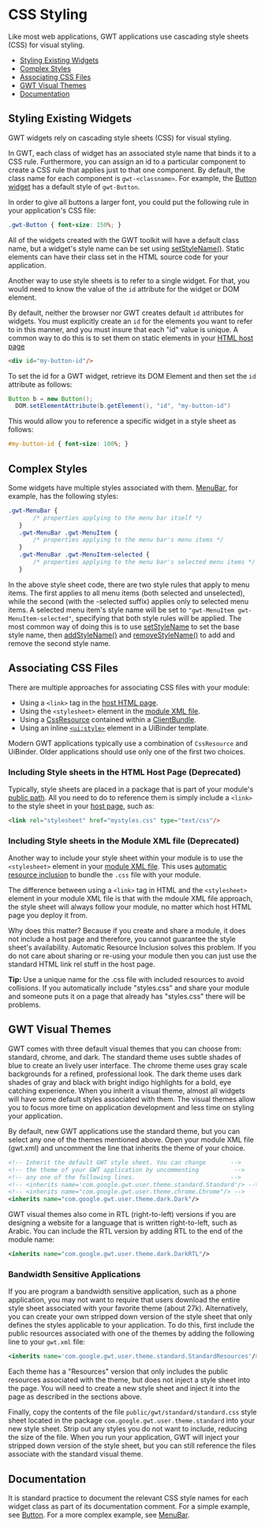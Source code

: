 # CSS Styling

Like most web applications, GWT applications use cascading style sheets (CSS) for visual styling.

*   [Styling Existing Widgets](#widgets)
*   [Complex Styles](#complex)
*   [Associating CSS Files](#cssfiles)
*   [GWT Visual Themes](#themes)
*   [Documentation](#documentation)

## Styling Existing Widgets<a id="widgets"></a>

GWT widgets rely on cascading style sheets (CSS) for visual styling.

In GWT, each class of widget has an associated style name that binds it to a CSS rule. Furthermore, you can assign an id to a particular component to create a CSS rule that
applies just to that one component. By default, the class name for each component is `gwt-<classname>`. For example, the [Button widget](/javadoc/latest/com/google/gwt/user/client/ui/Button.html) has a default style of
`gwt-Button`.

In order to give all buttons a larger font, you could put the following rule in your application's CSS file:

```css
.gwt-Button { font-size: 150%; }
```

All of the widgets created with the GWT toolkit will have a default class name, but a widget's style name can be set using [setStyleName()](/javadoc/latest/com/google/gwt/user/client/ui/UIObject.html#setStyleName-java.lang.String-).
Static elements can have their class set in the HTML source code for your application.

Another way to use style sheets is to refer to a single widget. For that, you would need to know the value of the `id` attribute for the widget or DOM element.

By default, neither the browser nor GWT creates default `id` attributes for widgets. You must explicitly create an `id` for the elements you want to refer to in
this manner, and you must insure that each "id" value is unique. A common way to do this is to set them on static elements in your [HTML host page](DevGuideOrganizingProjects.html#DevGuideHostPage)

```html
<div id="my-button-id"/>
```

To set the id for a GWT widget, retrieve its DOM Element and then set the `id` attribute as follows:

```java
Button b = new Button();
  DOM.setElementAttribute(b.getElement(), "id", "my-button-id")
```

This would allow you to reference a specific widget in a style sheet as follows:

```css
#my-button-id { font-size: 100%; }
```

## Complex Styles<a id="complex"></a>

Some widgets have multiple styles associated with them. [MenuBar](/javadoc/latest/com/google/gwt/user/client/ui/MenuBar.html), for example, has the following styles:

```css
.gwt-MenuBar { 
       /* properties applying to the menu bar itself */ 
   }
   .gwt-MenuBar .gwt-MenuItem { 
       /* properties applying to the menu bar's menu items */ 
   }
   .gwt-MenuBar .gwt-MenuItem-selected { 
       /* properties applying to the menu bar's selected menu items */
   }
```

In the above style sheet code, there are two style rules that apply to menu items. The first applies to all menu items (both selected and unselected), while the second (with
the -selected suffix) applies only to selected menu items. A selected menu item's style name will be set to `"gwt-MenuItem gwt-MenuItem-selected"`, specifying that both
style rules will be applied. The most common way of doing this is to use [setStyleName](/javadoc/latest/com/google/gwt/user/client/ui/UIObject.html#setStyleName-java.lang.String-) to set
the base style name, then [addStyleName()](/javadoc/latest/com/google/gwt/user/client/ui/UIObject.html#addStyleName-java.lang.String-) and [removeStyleName()](/javadoc/latest/com/google/gwt/user/client/ui/UIObject.html#removeStyleName-java.lang.String-)
to add and remove the second style name.

## Associating CSS Files<a id="cssfiles"></a>

There are multiple approaches for associating CSS files with your module:

*   Using a `<link>` tag in the [host HTML page](DevGuideOrganizingProjects.html#DevGuideHostPage).
*   Using the `<stylesheet>` element in the [module XML file](DevGuideOrganizingProjects.html#DevGuideModuleXml).
*   Using a [CssResource](DevGuideClientBundle.html#CssResource) contained within a [ClientBundle](DevGuideClientBundle.html).
*   Using an inline [`<ui:style>`](DevGuideUiBinder.html#Hello_Stylish_World) element in a
UiBinder template.

Modern GWT applications typically use a combination of `CssResource` and UiBinder. Older applications should use only one of the first two choices.

### Including Style sheets in the HTML Host Page (Deprecated)

Typically, style sheets are placed in a package that is part of your module's [public path](DevGuideOrganizingProjects.html#DevGuideModules). All you need to do to reference
them is simply include a `<link>` to the style sheet in your [host page](DevGuideOrganizingProjects.html#DevGuideHostPage), such as:

```html
<link rel="stylesheet" href="mystyles.css" type="text/css"/>
```

### Including Style sheets in the Module XML file (Deprecated)

Another way to include your style sheet within your module is to use the `<stylesheet>` element in your [module
XML file](DevGuideOrganizingProjects.html#DevGuideModuleXml). This uses [automatic resource inclusion](DevGuideOrganizingProjects.html#DevGuideAutomaticResourceInclusion) to bundle the `.css` file with your
module.

The difference between using a `<link>` tag in HTML and the `<stylesheet>` element in your module XML file is that with the mdoule XML file approach,
the style sheet will always follow your module, no matter which host HTML page you deploy it from.

Why does this matter? Because if you create and share a module, it does not include a host page and therefore, you cannot guarantee the style sheet's availability. Automatic
Resource Inclusion solves this problem. If you do not care about sharing or re-using your module then you can just use the standard HTML link rel stuff in the host page.

**Tip:** Use a unique name for the .css file with included resources to avoid collisions. If you automatically include "styles.css" and share your module and someone
puts it on a page that already has "styles.css" there will be problems.

## GWT Visual Themes<a id="themes"></a>

GWT comes with three default visual themes that you can choose from: standard, chrome, and dark. The standard theme uses subtle shades of blue to create an lively user
interface. The chrome theme uses gray scale backgrounds for a refined, professional look. The dark theme uses dark shades of gray and black with bright indigo highlights for a
bold, eye catching experience. When you inherit a visual theme, almost all widgets will have some default styles associated with them. The visual themes allow you to focus more
time on application development and less time on styling your application.

By default, new GWT applications use the standard theme, but you can select any one of the themes mentioned above. Open your module XML file (gwt.xml) and uncomment the line
that inherits the theme of your choice.

```xml
<!-- Inherit the default GWT style sheet. You can change       -->
<!-- the theme of your GWT application by uncommenting          -->
<!-- any one of the following lines.                           -->
<!-- <inherits name='com.google.gwt.user.theme.standard.Standard'/> -->
<!-- <inherits name="com.google.gwt.user.theme.chrome.Chrome"/> -->
<inherits name="com.google.gwt.user.theme.dark.Dark"/>
```

GWT visual themes also come in RTL (right-to-left) versions if you are designing a website for a language that is written right-to-left, such as Arabic. You can include the RTL
version by adding RTL to the end of the module name:

```xml
<inherits name="com.google.gwt.user.theme.dark.DarkRTL"/>
```

### Bandwidth Sensitive Applications

If you are program a bandwidth sensitive application, such as a phone application, you may not want to require that users download the entire style sheet associated with your
favorite theme (about 27k). Alternatively, you can create your own stripped down version of the style sheet that only defines the styles applicable to your application. To do
this, first include the public resources associated with one of the themes by adding the following line to your `gwt.xml` file:

```xml
<inherits name='com.google.gwt.user.theme.standard.StandardResources'/>
```

Each theme has a "Resources" version that only includes the public resources associated with the theme, but does not inject a style sheet into the page. You will need to create
a new style sheet and inject it into the page as described in the sections above.

Finally, copy the contents of the file `public/gwt/standard/standard.css` style sheet located in the package `com.google.gwt.user.theme.standard` into your new
style sheet. Strip out any styles you do not want to include, reducing the size of the file. When you run your application, GWT will inject your stripped down version of the style
sheet, but you can still reference the files associate with the standard visual theme.

## Documentation<a id="documentation"></a>

It is standard practice to document the relevant CSS style names for each widget class as part of its documentation comment. For a simple example, see [Button](/javadoc/latest/com/google/gwt/user/client/ui/Button.html). For a more complex example, see [MenuBar](/javadoc/latest/com/google/gwt/user/client/ui/MenuBar.html).
